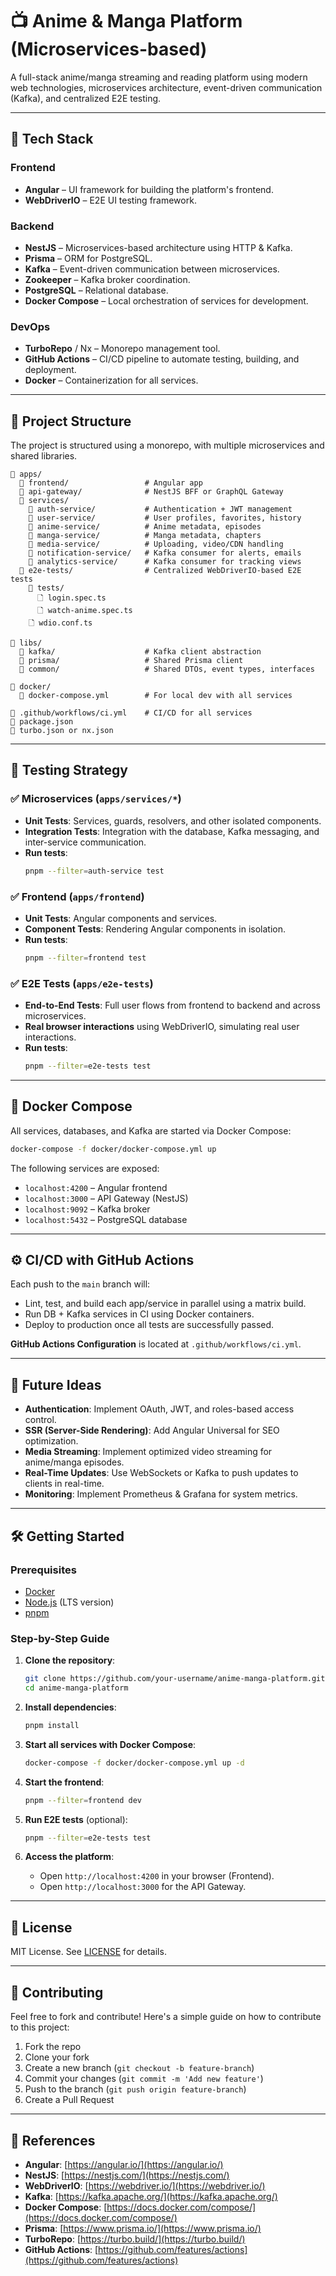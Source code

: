
# 📺 Anime & Manga Platform (Microservices-based)

A full-stack anime/manga streaming and reading platform using modern web technologies, microservices architecture, event-driven communication (Kafka), and centralized E2E testing.

---

## 🚀 Tech Stack

### Frontend
- **Angular** – UI framework for building the platform's frontend.
- **WebDriverIO** – E2E UI testing framework.

### Backend
- **NestJS** – Microservices-based architecture using HTTP & Kafka.
- **Prisma** – ORM for PostgreSQL.
- **Kafka** – Event-driven communication between microservices.
- **Zookeeper** – Kafka broker coordination.
- **PostgreSQL** – Relational database.
- **Docker Compose** – Local orchestration of services for development.

### DevOps
- **TurboRepo** / Nx – Monorepo management tool.
- **GitHub Actions** – CI/CD pipeline to automate testing, building, and deployment.
- **Docker** – Containerization for all services.

---

## 🧱 Project Structure

The project is structured using a monorepo, with multiple microservices and shared libraries.

```
📁 apps/
  📁 frontend/                 # Angular app
  📁 api-gateway/              # NestJS BFF or GraphQL Gateway
  📁 services/
    📁 auth-service/           # Authentication + JWT management
    📁 user-service/           # User profiles, favorites, history
    📁 anime-service/          # Anime metadata, episodes
    📁 manga-service/          # Manga metadata, chapters
    📁 media-service/          # Uploading, video/CDN handling
    📁 notification-service/   # Kafka consumer for alerts, emails
    📁 analytics-service/      # Kafka consumer for tracking views
  📁 e2e-tests/                # Centralized WebDriverIO-based E2E tests
    📁 tests/
      🗋 login.spec.ts
      🗋 watch-anime.spec.ts
    🗋 wdio.conf.ts

📁 libs/
  📁 kafka/                    # Kafka client abstraction
  📁 prisma/                   # Shared Prisma client
  📁 common/                   # Shared DTOs, event types, interfaces

📁 docker/
  📄 docker-compose.yml        # For local dev with all services

📄 .github/workflows/ci.yml    # CI/CD for all services
📄 package.json
📄 turbo.json or nx.json
```

---

## 🧪 Testing Strategy

### ✅ Microservices (`apps/services/*`)
- **Unit Tests**: Services, guards, resolvers, and other isolated components.
- **Integration Tests**: Integration with the database, Kafka messaging, and inter-service communication.
- **Run tests**: 
    ```bash
    pnpm --filter=auth-service test
    ```

### ✅ Frontend (`apps/frontend`)
- **Unit Tests**: Angular components and services.
- **Component Tests**: Rendering Angular components in isolation.
- **Run tests**:
    ```bash
    pnpm --filter=frontend test
    ```

### ✅ E2E Tests (`apps/e2e-tests`)
- **End-to-End Tests**: Full user flows from frontend to backend and across microservices.
- **Real browser interactions** using WebDriverIO, simulating real user interactions.
- **Run tests**:
    ```bash
    pnpm --filter=e2e-tests test
    ```

---

## 🐳 Docker Compose

All services, databases, and Kafka are started via Docker Compose:

```bash
docker-compose -f docker/docker-compose.yml up
```

The following services are exposed:

- `localhost:4200` – Angular frontend
- `localhost:3000` – API Gateway (NestJS)
- `localhost:9092` – Kafka broker
- `localhost:5432` – PostgreSQL database

---

## ⚙️ CI/CD with GitHub Actions

Each push to the `main` branch will:
- Lint, test, and build each app/service in parallel using a matrix build.
- Run DB + Kafka services in CI using Docker containers.
- Deploy to production once all tests are successfully passed.

**GitHub Actions Configuration** is located at `.github/workflows/ci.yml`.

---

## 🧠 Future Ideas

- **Authentication**: Implement OAuth, JWT, and roles-based access control.
- **SSR (Server-Side Rendering)**: Add Angular Universal for SEO optimization.
- **Media Streaming**: Implement optimized video streaming for anime/manga episodes.
- **Real-Time Updates**: Use WebSockets or Kafka to push updates to clients in real-time.
- **Monitoring**: Implement Prometheus & Grafana for system metrics.

---

## 🛠 Getting Started

### Prerequisites

- [Docker](https://www.docker.com/get-started)
- [Node.js](https://nodejs.org/en/) (LTS version)
- [pnpm](https://pnpm.io/)

### Step-by-Step Guide

1. **Clone the repository**:
   ```bash
   git clone https://github.com/your-username/anime-manga-platform.git
   cd anime-manga-platform
   ```

2. **Install dependencies**:
   ```bash
   pnpm install
   ```

3. **Start all services with Docker Compose**:
   ```bash
   docker-compose -f docker/docker-compose.yml up -d
   ```

4. **Start the frontend**:
   ```bash
   pnpm --filter=frontend dev
   ```

5. **Run E2E tests** (optional):
   ```bash
   pnpm --filter=e2e-tests test
   ```

6. **Access the platform**:
   - Open `http://localhost:4200` in your browser (Frontend).
   - Open `http://localhost:3000` for the API Gateway.

---

## 📄 License

MIT License. See [LICENSE](LICENSE) for details.

---

## 🤝 Contributing

Feel free to fork and contribute! Here's a simple guide on how to contribute to this project:

1. Fork the repo
2. Clone your fork
3. Create a new branch (`git checkout -b feature-branch`)
4. Commit your changes (`git commit -m 'Add new feature'`)
5. Push to the branch (`git push origin feature-branch`)
6. Create a Pull Request

---

## 🔗 References

- **Angular**: [https://angular.io/](https://angular.io/)
- **NestJS**: [https://nestjs.com/](https://nestjs.com/)
- **WebDriverIO**: [https://webdriver.io/](https://webdriver.io/)
- **Kafka**: [https://kafka.apache.org/](https://kafka.apache.org/)
- **Docker Compose**: [https://docs.docker.com/compose/](https://docs.docker.com/compose/)
- **Prisma**: [https://www.prisma.io/](https://www.prisma.io/)
- **TurboRepo**: [https://turbo.build/](https://turbo.build/)
- **GitHub Actions**: [https://github.com/features/actions](https://github.com/features/actions)
